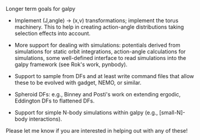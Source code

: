 Longer term goals for galpy

* Implement (J,angle) -> (x,v) transformations; implement the torus machinery. This to help in creating action-angle distributions taking selection effects into account.

* More support for dealing with simulations: potentials derived from simulations for static orbit integrations, action-angle calculations for simulations, some well-defined interface to read simulations into the galpy framework (see Rok's work, pynbody).

* Support to sample from DFs and at least write command files that allow these to be evolved with gadget, NEMO, or similar.

* Spheroid DFs: e.g., Binney and Posti's work on extending ergodic, Eddington DFs to flattened DFs.

* Support for simple N-body simulations within galpy (e.g., [small-N]-body interactions).

Please let me know if you are interested in helping out with any of these!
